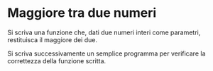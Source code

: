 # Maggiore tra due numeri

Si scriva una funzione che, dati due numeri interi come parametri, restituisca il maggiore dei due.

Si scriva successivamente un semplice programma per verificare la correttezza della funzione scritta.
